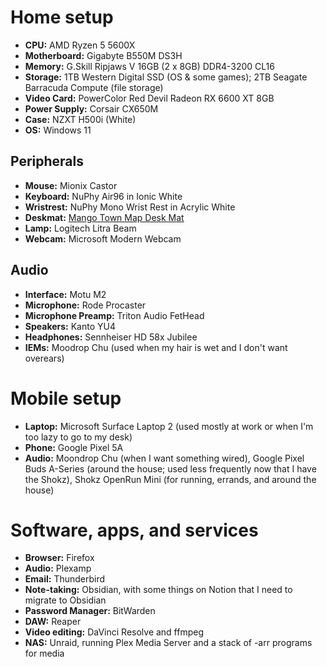 # Home setup
* **CPU:** AMD Ryzen 5 5600X
* **Motherboard:** Gigabyte B550M DS3H
* **Memory:** G.Skill Ripjaws V 16GB (2 x 8GB) DDR4-3200 CL16
* **Storage:** 1TB Western Digital SSD (OS & some games); 2TB Seagate Barracuda Compute (file storage)
* **Video Card:** PowerColor Red Devil Radeon RX 6600 XT 8GB
* **Power Supply:** Corsair CX650M
* **Case:** NZXT H500i (White)
* **OS:** Windows 11
## Peripherals
* **Mouse:** Mionix Castor
* **Keyboard:** NuPhy Air96 in Ionic White
* **Wristrest:** NuPhy Mono Wrist Rest in Acrylic White
* **Deskmat:** [Mango Town Map Desk Mat](https://mangotown.shop/products/map-desk-mat)
* **Lamp:** Logitech Litra Beam
* **Webcam:** Microsoft Modern Webcam
## Audio
* **Interface:** Motu M2
* **Microphone:** Rode Procaster
* **Microphone Preamp:** Triton Audio FetHead
* **Speakers:** Kanto YU4
* **Headphones:** Sennheiser HD 58x Jubilee
* **IEMs:** Moodrop Chu (used when my hair is wet and I don't want overears)

# Mobile setup
* **Laptop:** Microsoft Surface Laptop 2 (used mostly at work or when I'm too lazy to go to my desk)
* **Phone:** Google Pixel 5A
* **Audio:** Moondrop Chu (when I want something wired), Google Pixel Buds A-Series (around the house; used less frequently now that I have the Shokz), Shokz OpenRun Mini (for running, errands, and around the house)

# Software, apps, and services
* **Browser:** Firefox
* **Audio:** Plexamp
* **Email:** Thunderbird
* **Note-taking:** Obsidian, with some things on Notion that I need to migrate to Obsidian
* **Password Manager:** BitWarden
* **DAW:** Reaper
* **Video editing:** DaVinci Resolve and ffmpeg
* **NAS:** Unraid, running Plex Media Server and a stack of -arr programs for media


